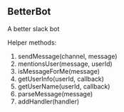BetterBot
---------

A better slack bot

Helper methods:
1. sendMessage(channel, message)
2. mentionsUser(message, userId)
3. isMessageForMe(message)
4. getUserInfo(userId, callback)
5. getUserName(userId, callback)
6. parseMessage(message)
7. addHandler(handler)
